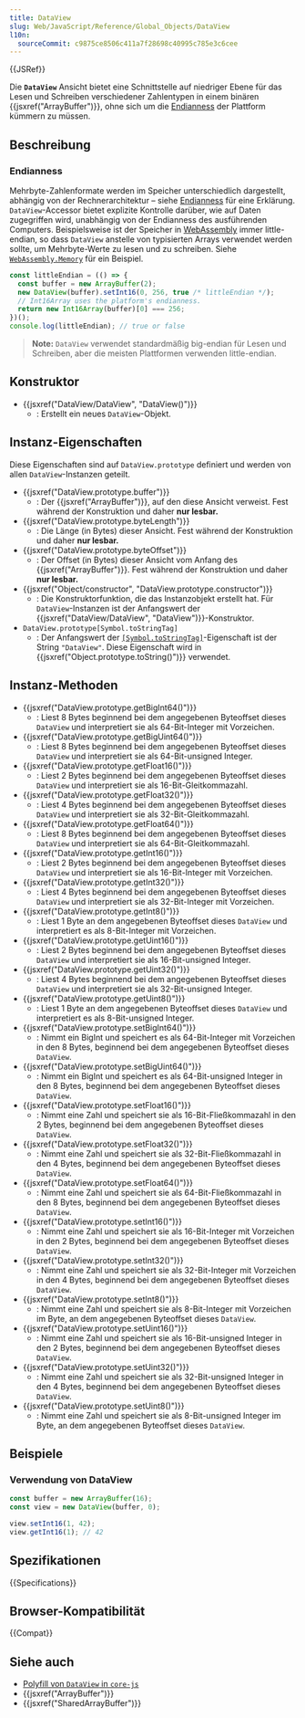 ```yaml
---
title: DataView
slug: Web/JavaScript/Reference/Global_Objects/DataView
l10n:
  sourceCommit: c9875ce8506c411a7f28698c40995c785e3c6cee
---
```


{{JSRef}}

Die **`DataView`** Ansicht bietet eine Schnittstelle auf niedriger Ebene für das Lesen und Schreiben verschiedener Zahlentypen in einem binären {{jsxref("ArrayBuffer")}}, ohne sich um die [Endianness](/de/docs/Glossary/Endianness) der Plattform kümmern zu müssen.

## Beschreibung

### Endianness

Mehrbyte-Zahlenformate werden im Speicher unterschiedlich dargestellt, abhängig von der Rechnerarchitektur – siehe [Endianness](/de/docs/Glossary/Endianness) für eine Erklärung. `DataView`-Accessor bietet explizite Kontrolle darüber, wie auf Daten zugegriffen wird, unabhängig von der Endianness des ausführenden Computers. Beispielsweise ist der Speicher in [WebAssembly](/de/docs/WebAssembly) immer little-endian, so dass `DataView` anstelle von typisierten Arrays verwendet werden sollte, um Mehrbyte-Werte zu lesen und zu schreiben. Siehe [`WebAssembly.Memory`](/de/docs/WebAssembly/JavaScript_interface/Memory) für ein Beispiel.

```js
const littleEndian = (() => {
  const buffer = new ArrayBuffer(2);
  new DataView(buffer).setInt16(0, 256, true /* littleEndian */);
  // Int16Array uses the platform's endianness.
  return new Int16Array(buffer)[0] === 256;
})();
console.log(littleEndian); // true or false
```

> **Note:** `DataView` verwendet standardmäßig big-endian für Lesen und Schreiben, aber die meisten Plattformen verwenden little-endian.

## Konstruktor

- {{jsxref("DataView/DataView", "DataView()")}}
  - : Erstellt ein neues `DataView`-Objekt.

## Instanz-Eigenschaften

Diese Eigenschaften sind auf `DataView.prototype` definiert und werden von allen `DataView`-Instanzen geteilt.

- {{jsxref("DataView.prototype.buffer")}}
  - : Der {{jsxref("ArrayBuffer")}}, auf den diese Ansicht verweist. Fest während der Konstruktion und daher **nur lesbar.**
- {{jsxref("DataView.prototype.byteLength")}}
  - : Die Länge (in Bytes) dieser Ansicht. Fest während der Konstruktion und daher **nur lesbar.**
- {{jsxref("DataView.prototype.byteOffset")}}
  - : Der Offset (in Bytes) dieser Ansicht vom Anfang des {{jsxref("ArrayBuffer")}}. Fest während der Konstruktion und daher **nur lesbar.**
- {{jsxref("Object/constructor", "DataView.prototype.constructor")}}
  - : Die Konstruktorfunktion, die das Instanzobjekt erstellt hat. Für `DataView`-Instanzen ist der Anfangswert der {{jsxref("DataView/DataView", "DataView")}}-Konstruktor.
- `DataView.prototype[Symbol.toStringTag]`
  - : Der Anfangswert der [`[Symbol.toStringTag]`](/de/docs/Web/JavaScript/Reference/Global_Objects/Symbol/toStringTag)-Eigenschaft ist der String `"DataView"`. Diese Eigenschaft wird in {{jsxref("Object.prototype.toString()")}} verwendet.

## Instanz-Methoden

- {{jsxref("DataView.prototype.getBigInt64()")}}
  - : Liest 8 Bytes beginnend bei dem angegebenen Byteoffset dieses `DataView` und interpretiert sie als 64-Bit-Integer mit Vorzeichen.
- {{jsxref("DataView.prototype.getBigUint64()")}}
  - : Liest 8 Bytes beginnend bei dem angegebenen Byteoffset dieses `DataView` und interpretiert sie als 64-Bit-unsigned Integer.
- {{jsxref("DataView.prototype.getFloat16()")}}
  - : Liest 2 Bytes beginnend bei dem angegebenen Byteoffset dieses `DataView` und interpretiert sie als 16-Bit-Gleitkommazahl.
- {{jsxref("DataView.prototype.getFloat32()")}}
  - : Liest 4 Bytes beginnend bei dem angegebenen Byteoffset dieses `DataView` und interpretiert sie als 32-Bit-Gleitkommazahl.
- {{jsxref("DataView.prototype.getFloat64()")}}
  - : Liest 8 Bytes beginnend bei dem angegebenen Byteoffset dieses `DataView` und interpretiert sie als 64-Bit-Gleitkommazahl.
- {{jsxref("DataView.prototype.getInt16()")}}
  - : Liest 2 Bytes beginnend bei dem angegebenen Byteoffset dieses `DataView` und interpretiert sie als 16-Bit-Integer mit Vorzeichen.
- {{jsxref("DataView.prototype.getInt32()")}}
  - : Liest 4 Bytes beginnend bei dem angegebenen Byteoffset dieses `DataView` und interpretiert sie als 32-Bit-Integer mit Vorzeichen.
- {{jsxref("DataView.prototype.getInt8()")}}
  - : Liest 1 Byte an dem angegebenen Byteoffset dieses `DataView` und interpretiert es als 8-Bit-Integer mit Vorzeichen.
- {{jsxref("DataView.prototype.getUint16()")}}
  - : Liest 2 Bytes beginnend bei dem angegebenen Byteoffset dieses `DataView` und interpretiert sie als 16-Bit-unsigned Integer.
- {{jsxref("DataView.prototype.getUint32()")}}
  - : Liest 4 Bytes beginnend bei dem angegebenen Byteoffset dieses `DataView` und interpretiert sie als 32-Bit-unsigned Integer.
- {{jsxref("DataView.prototype.getUint8()")}}
  - : Liest 1 Byte an dem angegebenen Byteoffset dieses `DataView` und interpretiert es als 8-Bit-unsigned Integer.
- {{jsxref("DataView.prototype.setBigInt64()")}}
  - : Nimmt ein BigInt und speichert es als 64-Bit-Integer mit Vorzeichen in den 8 Bytes, beginnend bei dem angegebenen Byteoffset dieses `DataView`.
- {{jsxref("DataView.prototype.setBigUint64()")}}
  - : Nimmt ein BigInt und speichert es als 64-Bit-unsigned Integer in den 8 Bytes, beginnend bei dem angegebenen Byteoffset dieses `DataView`.
- {{jsxref("DataView.prototype.setFloat16()")}}
  - : Nimmt eine Zahl und speichert sie als 16-Bit-Fließkommazahl in den 2 Bytes, beginnend bei dem angegebenen Byteoffset dieses `DataView`.
- {{jsxref("DataView.prototype.setFloat32()")}}
  - : Nimmt eine Zahl und speichert sie als 32-Bit-Fließkommazahl in den 4 Bytes, beginnend bei dem angegebenen Byteoffset dieses `DataView`.
- {{jsxref("DataView.prototype.setFloat64()")}}
  - : Nimmt eine Zahl und speichert sie als 64-Bit-Fließkommazahl in den 8 Bytes, beginnend bei dem angegebenen Byteoffset dieses `DataView`.
- {{jsxref("DataView.prototype.setInt16()")}}
  - : Nimmt eine Zahl und speichert sie als 16-Bit-Integer mit Vorzeichen in den 2 Bytes, beginnend bei dem angegebenen Byteoffset dieses `DataView`.
- {{jsxref("DataView.prototype.setInt32()")}}
  - : Nimmt eine Zahl und speichert sie als 32-Bit-Integer mit Vorzeichen in den 4 Bytes, beginnend bei dem angegebenen Byteoffset dieses `DataView`.
- {{jsxref("DataView.prototype.setInt8()")}}
  - : Nimmt eine Zahl und speichert sie als 8-Bit-Integer mit Vorzeichen im Byte, an dem angegebenen Byteoffset dieses `DataView`.
- {{jsxref("DataView.prototype.setUint16()")}}
  - : Nimmt eine Zahl und speichert sie als 16-Bit-unsigned Integer in den 2 Bytes, beginnend bei dem angegebenen Byteoffset dieses `DataView`.
- {{jsxref("DataView.prototype.setUint32()")}}
  - : Nimmt eine Zahl und speichert sie als 32-Bit-unsigned Integer in den 4 Bytes, beginnend bei dem angegebenen Byteoffset dieses `DataView`.
- {{jsxref("DataView.prototype.setUint8()")}}
  - : Nimmt eine Zahl und speichert sie als 8-Bit-unsigned Integer im Byte, an dem angegebenen Byteoffset dieses `DataView`.

## Beispiele

### Verwendung von DataView

```js
const buffer = new ArrayBuffer(16);
const view = new DataView(buffer, 0);

view.setInt16(1, 42);
view.getInt16(1); // 42
```

## Spezifikationen

{{Specifications}}

## Browser-Kompatibilität

{{Compat}}

## Siehe auch

- [Polyfill von `DataView` in `core-js`](https://github.com/zloirock/core-js#ecmascript-typed-arrays)
- {{jsxref("ArrayBuffer")}}
- {{jsxref("SharedArrayBuffer")}}
